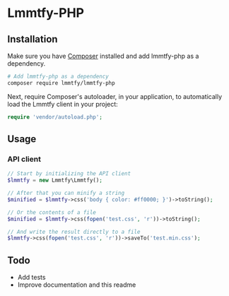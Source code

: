 Lmmtfy-PHP
==========

Installation
------------

Make sure you have [Composer](https://getcomposer.org/) installed and add lmmtfy-php as a dependency.

```bash
# Add lmmtfy-php as a dependency
composer require lmmtfy/lmmtfy-php
```

Next, require Composer's autoloader, in your application, to automatically load the Lmmtfy client in your project:

```PHP
require 'vendor/autoload.php';
```

Usage
-----

### API client

```PHP
// Start by initializing the API client 
$lmmtfy = new Lmmtfy\Lmmtfy();

// After that you can minify a string
$minified = $lmmtfy->css('body { color: #ff0000; }')->toString();

// Or the contents of a file
$minified = $lmmtfy->css(fopen('test.css', 'r'))->toString();

// And write the result directly to a file
$lmmtfy->css(fopen('test.css', 'r'))->saveTo('test.min.css');
```

Todo
----
 * Add tests
 * Improve documentation and this readme
